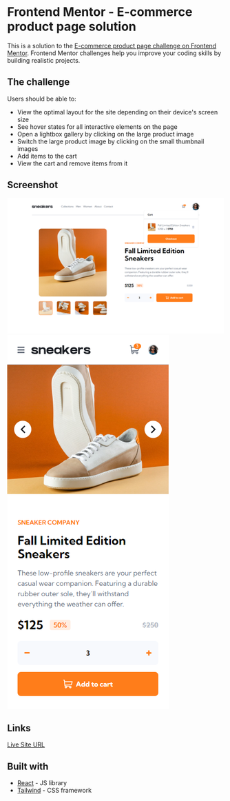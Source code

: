 # Frontend Mentor - E-commerce product page solution

This is a solution to the [E-commerce product page challenge on Frontend Mentor](https://www.frontendmentor.io/challenges/ecommerce-product-page-UPsZ9MJp6). Frontend Mentor challenges help you improve your coding skills by building realistic projects.

## The challenge

Users should be able to:

- View the optimal layout for the site depending on their device's screen size
- See hover states for all interactive elements on the page
- Open a lightbox gallery by clicking on the large product image
- Switch the large product image by clicking on the small thumbnail images
- Add items to the cart
- View the cart and remove items from it

## Screenshot

![](design/desktop.png)
![](design/mobile.png)

## Links

[Live Site URL](https://vorrio.github.io/ecommerce-product-page)

## Built with

- [React](https://reactjs.org/) - JS library
- [Tailwind](https://nextjs.org/) - CSS framework
